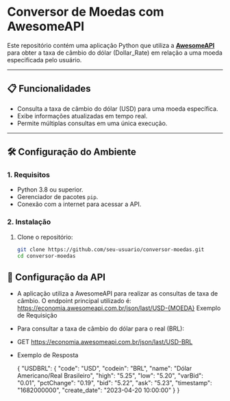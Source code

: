 # Conversor de Moedas com AwesomeAPI

Este repositório contém uma aplicação Python que utiliza a **[AwesomeAPI](https://docs.awesomeapi.com.br/api-de-moedas)** para obter 
a taxa de câmbio do dólar (Dollar_Rate) em relação a uma moeda especificada pelo usuário.

---

## 📋 Funcionalidades

- Consulta a taxa de câmbio do dólar (USD) para uma moeda específica.
- Exibe informações atualizadas em tempo real.
- Permite múltiplas consultas em uma única execução.

---

## 🛠️ Configuração do Ambiente

### **1. Requisitos**
- Python 3.8 ou superior.
- Gerenciador de pacotes `pip`.
- Conexão com a internet para acessar a API.

### **2. Instalação**
1. Clone o repositório:
   ```bash
   git clone https://github.com/seu-usuario/conversor-moedas.git
   cd conversor-moedas

## 🔧 Configuração da API

- A aplicação utiliza a AwesomeAPI para realizar as consultas de taxa de câmbio. O endpoint principal utilizado é:
  https://economia.awesomeapi.com.br/json/last/USD-{MOEDA}
  Exemplo de Requisição

- Para consultar a taxa de câmbio do dólar para o real (BRL):

- GET https://economia.awesomeapi.com.br/json/last/USD-BRL

- Exemplo de Resposta

  {
    "USDBRL": {
      "code": "USD",
      "codein": "BRL",
      "name": "Dólar Americano/Real Brasileiro",
      "high": "5.25",
      "low": "5.20",
      "varBid": "0.01",
      "pctChange": "0.19",
      "bid": "5.22",
      "ask": "5.23",
      "timestamp": "1682000000",
      "create_date": "2023-04-20 10:00:00"
    }
  }
